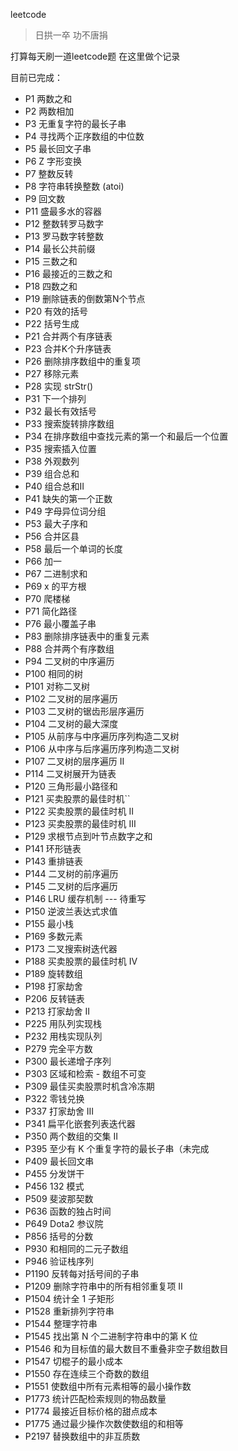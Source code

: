leetcode

> 日拱一卒 功不唐捐

打算每天刷一道leetcode题 在这里做个记录

目前已完成：

* P1    两数之和
* P2    两数相加
* P3    无重复字符的最长子串
* P4    寻找两个正序数组的中位数
* P5    最长回文子串
* P6    Z 字形变换
* P7    整数反转
* P8    字符串转换整数 (atoi)
* P9    回文数
* P11   盛最多水的容器
* P12   整数转罗马数字
* P13   罗马数字转整数
* P14   最长公共前缀
* P15   三数之和
* P16   最接近的三数之和
* P18   四数之和
* P19   删除链表的倒数第N个节点
* P20   有效的括号
* P22   括号生成
* P21   合并两个有序链表
* P23   合并K个升序链表
* P26   删除排序数组中的重复项
* P27   移除元素
* P28   实现 strStr()
* P31   下一个排列
* P32   最长有效括号
* P33   搜索旋转排序数组
* P34   在排序数组中查找元素的第一个和最后一个位置
* P35   搜索插入位置
* P38   外观数列
* P39   组合总和
* P40   组合总和II
* P41   缺失的第一个正数
* P49   字母异位词分组
* P53   最大子序和
* P56   合并区县
* P58   最后一个单词的长度
* P66   加一
* P67   二进制求和
* P69   x 的平方根
* P70   爬楼梯
* P71   简化路径
* P76   最小覆盖子串
* P83   删除排序链表中的重复元素
* P88   合并两个有序数组
* P94   二叉树的中序遍历
* P100  相同的树
* P101  对称二叉树
* P102  二叉树的层序遍历
* P103  二叉树的锯齿形层序遍历
* P104  二叉树的最大深度
* P105  从前序与中序遍历序列构造二叉树
* P106  从中序与后序遍历序列构造二叉树
* P107  二叉树的层序遍历 II
* P114  二叉树展开为链表
* P120  三角形最小路径和
* P121  买卖股票的最佳时机``
* P122  买卖股票的最佳时机 II
* P123  买卖股票的最佳时机 III
* P129  求根节点到叶节点数字之和
* P141  环形链表
* P143  重排链表
* P144  二叉树的前序遍历
* P145  二叉树的后序遍历
* P146  LRU 缓存机制  --- 待重写
* P150  逆波兰表达式求值
* P155  最小栈
* P169  多数元素
* P173  二叉搜索树迭代器
* P188  买卖股票的最佳时机 IV
* P189  旋转数组
* P198  打家劫舍
* P206  反转链表
* P213  打家劫舍 II
* P225  用队列实现栈
* P232  用栈实现队列
* P279  完全平方数
* P300  最长递增子序列
* P303  区域和检索 - 数组不可变
* P309  最佳买卖股票时机含冷冻期
* P322  零钱兑换
* P337  打家劫舍 III
* P341  扁平化嵌套列表迭代器
* P350  两个数组的交集 II
* P395  至少有 K 个重复字符的最长子串（未完成
* P409  最长回文串
* P455  分发饼干
* P456  132 模式
* P509  斐波那契数
* P636  函数的独占时间
* P649  Dota2 参议院
* P856  括号的分数
* P930  和相同的二元子数组
* P946  验证栈序列
* P1190 反转每对括号间的子串
* P1209 删除字符串中的所有相邻重复项 II
* P1504 统计全 1 子矩形
* P1528 重新排列字符串
* P1544 整理字符串
* P1545 找出第 N 个二进制字符串中的第 K 位
* P1546 和为目标值的最大数目不重叠非空子数组数目
* P1547 切棍子的最小成本
* P1550 存在连续三个奇数的数组
* P1551 使数组中所有元素相等的最小操作数
* P1773 统计匹配检索规则的物品数量
* P1774 最接近目标价格的甜点成本
* P1775 通过最少操作次数使数组的和相等
* P2197 替换数组中的非互质数
